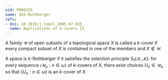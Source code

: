 ```yaml
---
uid: P000156
name: $k$-Rothberger
refs:
- doi: 10.1016/j.topol.2005.07.015
  name: Applications of k-covers II
---
```

A family $\mathcal U$ of open subsets of a topological space $X$ is called a $k$-cover if every compact subset of $X$ is contained in one of the members and $X \not\in \mathcal U$.

A space is $k$-Rothberger if it satisfies the selection principle $\mathsf S_1(\mathcal K,\mathcal K)$: for every sequence $\langle \mathscr U_n : n \in \omega \rangle$ of $k$-covers of $X$, there exist choices $U_n \in \mathscr U_n$ so that $\{ U_n :n \in \omega \}$ is an $k$-cover of $X$.
